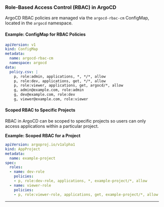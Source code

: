 ### Role-Based Access Control (RBAC) in ArgoCD

ArgoCD RBAC policies are managed via the `argocd-rbac-cm` ConfigMap, located in the `argocd` namespace.

#### Example: ConfigMap for RBAC Policies
```yaml
apiVersion: v1
kind: ConfigMap
metadata:
  name: argocd-rbac-cm
  namespace: argocd
data:
  policy.csv: |
    p, role:admin, applications, *, */*, allow
    p, role:dev, applications, get, */*, allow
    p, role:viewer, applications, get, argocd/*, allow
    g, admin@example.com, role:admin
    g, dev@example.com, role:dev
    g, viewer@example.com, role:viewer
```

#### Scoped RBAC to Specific Projects
RBAC in ArgoCD can be scoped to specific projects so users can only access applications within a particular project.

**Example: Scoped RBAC for a Project**
```yaml
apiVersion: argoproj.io/v1alpha1
kind: AppProject
metadata:
  name: example-project
spec:
  roles:
  - name: dev-role
    policies:
    - p, role:dev-role, applications, *, example-project/*, allow
  - name: viewer-role
    policies:
    - p, role:viewer-role, applications, get, example-project/*, allow
```

---
